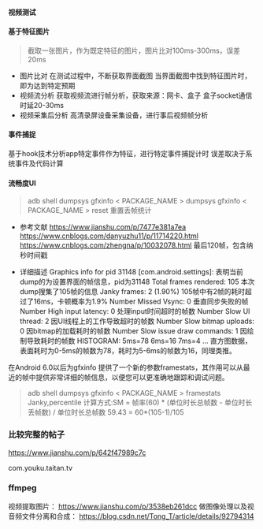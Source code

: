 #### 视频测试

#### 基于特征图片
> 截取一张图片，作为既定特征的图片，图片比对100ms-300ms，误差20ms

- 图片比对
在测试过程中，不断获取界面截图
当界面截图中找到特征图片时，即为达到特定预期
- 视频流分析
获取视频流进行帧分析，获取来源：网卡、盒子
盒子socket通信时延20-30ms
- 视频采集后分析
高清录屏设备采集设备，进行事后视频帧分析

#### 事件捕捉
基于hook技术分析app特定事件作为特征，进行特定事件捕捉计时
误差取决于系统事件及代码计算

#### 流畅度UI
> adb shell dumpsys gfxinfo < PACKAGE_NAME >
> dumpsys gfxinfo < PACKAGE_NAME > reset 重置丢帧统计

- 参考文献
https://www.jianshu.com/p/7477e381a7ea
https://www.cnblogs.com/danyuzhu11/p/11714220.html
https://www.cnblogs.com/zhengna/p/10032078.html
最后120帧，包含纳秒时间戳

- 详细描述
Graphics info for pid 31148 [com.android.settings]: 表明当前dump的为设置界面的帧信息，pid为31148
Total frames rendered: 105 本次dump搜集了105帧的信息
Janky frames: 2 (1.90%) 105帧中有2帧的耗时超过了16ms，卡顿概率为1.9%
Number Missed Vsync: 0 垂直同步失败的帧
Number High input latency: 0 处理input时间超时的帧数
Number Slow UI thread: 2 因UI线程上的工作导致超时的帧数
Number Slow bitmap uploads: 0 因bitmap的加载耗时的帧数
Number Slow issue draw commands: 1 因绘制导致耗时的帧数
HISTOGRAM: 5ms=78 6ms=16 7ms=4 ... 直方图数据，表面耗时为0-5ms的帧数为78，耗时为5-6ms的帧数为16，同理类推。

在Android 6.0以后为gfxinfo 提供了一个新的参数framestats，其作用可以从最近的帧中提供非常详细的帧信息，以便您可以更准确地跟踪和调试问题。
> adb shell dumpsys gfxinfo < PACKAGE_NAME > framestats
Janky,percentile
计算方式:SM = 帧率(60) * (单位时长总帧数 - 单位时长丢帧数) / 单位时长总帧数
59.43 = 60*(105-1)/105
### 比较完整的帖子

https://www.jianshu.com/p/642f47989c7c

com.youku.taitan.tv

### ffmpeg
视频提取图片： https://www.jianshu.com/p/3538eb261dcc
做图像处理以及视音频文件分离和合成：
https://blog.csdn.net/Tong_T/article/details/92794314